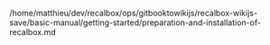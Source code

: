 /home/matthieu/dev/recalbox/ops/gitbooktowikijs/recalbox-wikijs-save/basic-manual/getting-started/preparation-and-installation-of-recalbox.md